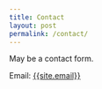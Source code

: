 ```yaml
---
title: Contact
layout: post
permalink: /contact/
---
```


May be a contact form.

Email: <a href="mailto:{{site.email}}">{{site.email}}</a>
